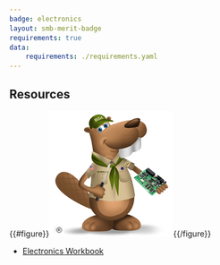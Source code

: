 ```yaml
---
badge: electronics
layout: smb-merit-badge
requirements: true
data:
    requirements: ./requirements.yaml
---
```


## Resources

{{#figure}}<img src="electronics-bucky.jpg" class="W(100%)" />{{/figure}}
* [Electronics Workbook](electronics-workbook.pdf)
